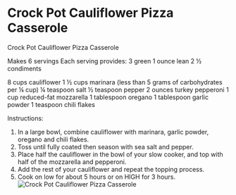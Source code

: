 # Crock Pot Cauliflower Pizza Casserole

Crock Pot Cauliflower Pizza Casserole

Makes 6 servings 
Each serving provides: 
3 green 
1 ounce lean 
2 ½ condiments 

8 cups cauliflower 
1 ½ cups marinara (less than 5 grams of carbohydrates per ¼ cup) 
¼ teaspoon salt
½ teaspoon pepper 
2 ounces turkey pepperoni 
1 cup reduced-fat mozzarella 
1 tablespoon oregano 
1 tablespoon garlic powder 
1 teaspoon chili flakes

Instructions:
1. In a large bowl, combine cauliflower with marinara, garlic powder, oregano and chili flakes.
2. Toss until fully coated then season with sea salt and pepper.
3. Place half the cauliflower in the bowl of your slow cooker, and top with half of the mozzarella and pepperoni.
4. Add the rest of your cauliflower and repeat the topping process.
5. Cook on low for about 5 hours or on HIGH for 3 hours.
![Crock Pot Cauliflower Pizza Casserole](/images/Crock%20Pot%20Cauliflower%20Pizza%20Casserole.png)

